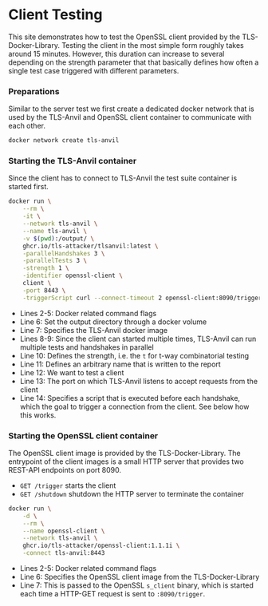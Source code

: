 # Client Testing

This site demonstrates how to test the OpenSSL client provided by the TLS-Docker-Library.
Testing the client in the most simple form roughly takes around 15 minutes. However, this duration can increase to several depending on the strength parameter that that basically defines how often a single test case triggered with different parameters.

### Preparations

Similar to the server test we first create a dedicated docker network that is used by the TLS-Anvil and OpenSSL client container to communicate with each other.

```bash
docker network create tls-anvil
```

### Starting the TLS-Anvil container

Since the client has to connect to TLS-Anvil the test suite container is started first.

```bash showLineNumbers
docker run \
    --rm \
    -it \
    --network tls-anvil \
    --name tls-anvil \
    -v $(pwd):/output/ \
    ghcr.io/tls-attacker/tlsanvil:latest \
    -parallelHandshakes 3 \
    -parallelTests 3 \
    -strength 1 \
    -identifier openssl-client \
    client \
    -port 8443 \
    -triggerScript curl --connect-timeout 2 openssl-client:8090/trigger
```

* Lines 2-5: Docker related command flags
* Line 6: Set the output directory through a docker volume
* Line 7: Specifies the TLS-Anvil docker image
* Lines 8-9: Since the client can started multiple times, TLS-Anvil can run multiple tests and handshakes in parallel
* Line 10: Defines the strength, i.e. the `t` for t-way combinatorial testing
* Line 11: Defines an arbitrary name that is written to the report
* Line 12: We want to test a client
* Line 13: The port on which TLS-Anvil listens to accept requests from the client
* Line 14: Specifies a script that is executed before each handshake, which the goal to trigger a connection from the client. See below how this works.

### Starting the OpenSSL client container

The OpenSSL client image is provided by the TLS-Docker-Library. The entrypoint of the client images is a small HTTP server that provides two REST-API endpoints on port 8090.
* `GET /trigger` starts the client
* `GET /shutdown` shutdown the HTTP server to terminate the container

```bash showLineNumbers
docker run \
    -d \
    --rm \
    --name openssl-client \
    --network tls-anvil \
    ghcr.io/tls-attacker/openssl-client:1.1.1i \
    -connect tls-anvil:8443
```

* Lines 2-5: Docker related command flags
* Line 6: Specifies the OpenSSL client image from the TLS-Docker-Library
* Line 7: This is passed to the OpenSSL `s_client` binary, which is started each time a HTTP-GET request is sent to `:8090/trigger`.
